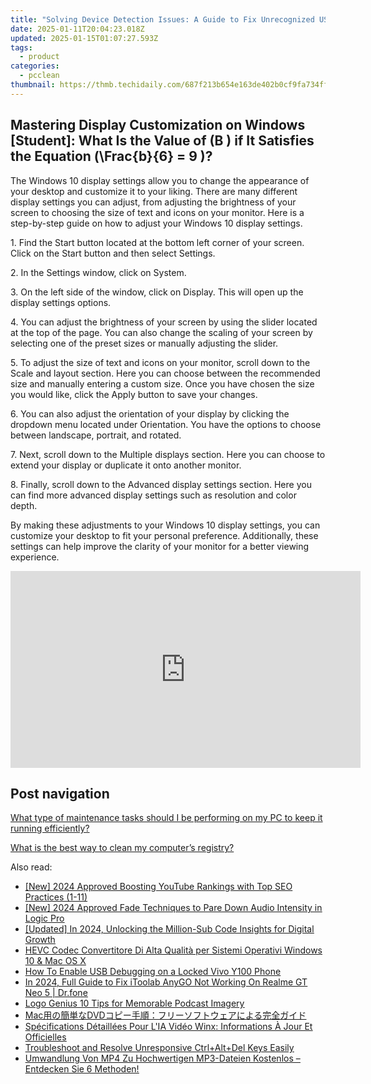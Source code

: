 ```yaml
---
title: "Solving Device Detection Issues: A Guide to Fix Unrecognized USB Gadgets - Expert Advice From YL Computing"
date: 2025-01-11T20:04:23.018Z
updated: 2025-01-15T01:07:27.593Z
tags:
  - product
categories:
  - pcclean
thumbnail: https://thmb.techidaily.com/687f213b654e163de402b0cf9fa734fffc6a53510e8570c91f8abf2c08a2bd20.jpg
---
```


## Mastering Display Customization on Windows [Student]: What Is the Value of \(B \) if It Satisfies the Equation \(\Frac{b}{6} = 9 \)?

The Windows 10 display settings allow you to change the appearance of your desktop and customize it to your liking. There are many different display settings you can adjust, from adjusting the brightness of your screen to choosing the size of text and icons on your monitor. Here is a step-by-step guide on how to adjust your Windows 10 display settings. 

1\. Find the Start button located at the bottom left corner of your screen. Click on the Start button and then select Settings.

2\. In the Settings window, click on System.

3\. On the left side of the window, click on Display. This will open up the display settings options. 

4\. You can adjust the brightness of your screen by using the slider located at the top of the page. You can also change the scaling of your screen by selecting one of the preset sizes or manually adjusting the slider.

5\. To adjust the size of text and icons on your monitor, scroll down to the Scale and layout section. Here you can choose between the recommended size and manually entering a custom size. Once you have chosen the size you would like, click the Apply button to save your changes.

6\. You can also adjust the orientation of your display by clicking the dropdown menu located under Orientation. You have the options to choose between landscape, portrait, and rotated.

7\. Next, scroll down to the Multiple displays section. Here you can choose to extend your display or duplicate it onto another monitor.

8\. Finally, scroll down to the Advanced display settings section. Here you can find more advanced display settings such as resolution and color depth. 

By making these adjustments to your Windows 10 display settings, you can customize your desktop to fit your personal preference. Additionally, these settings can help improve the clarity of your monitor for a better viewing experience.

<!-- affiliate ads begin -->
<iframe width="560" height="315" src="https://www.youtube.com/embed/YfEPmG_O6F8?si=93ZTVtH_zjFRz5eh" title="YouTube video player" frameborder="0" allow="accelerometer; autoplay; clipboard-write; encrypted-media; gyroscope; picture-in-picture; web-share" referrerpolicy="strict-origin-when-cross-origin" allowfullscreen></iframe>
<!-- affiliate ads end -->

## Post navigation

[What type of maintenance tasks should I be performing on my PC to keep it running efficiently?](https://tools.techidaily.com/pcclean/products/)

[What is the best way to clean my computer’s registry?](https://tools.techidaily.com/pcclean/products/)

<ins class="adsbygoogle"
     style="display:block"
     data-ad-format="autorelaxed"
     data-ad-client="ca-pub-7571918770474297"
     data-ad-slot="1223367746"></ins>

<ins class="adsbygoogle"
     style="display:block"
     data-ad-client="ca-pub-7571918770474297"
     data-ad-slot="8358498916"
     data-ad-format="auto"
     data-full-width-responsive="true"></ins>

<span class="atpl-alsoreadstyle">Also read:</span>
<div><ul>
<li><a href="https://youtube-lab.techidaily.com/024-approved-boosting-youtube-rankings-with-top-seo-practices-1-11/"><u>[New] 2024 Approved Boosting YouTube Rankings with Top SEO Practices (1-11)</u></a></li>
<li><a href="https://fox-glue.techidaily.com/new-2024-approved-fade-techniques-to-pare-down-audio-intensity-in-logic-pro/"><u>[New] 2024 Approved Fade Techniques to Pare Down Audio Intensity in Logic Pro</u></a></li>
<li><a href="https://youtube-lab.techidaily.com/ed-in-2024-unlocking-the-million-sub-code-insights-for-digital-growth/"><u>[Updated] In 2024, Unlocking the Million-Sub Code Insights for Digital Growth</u></a></li>
<li><a href="https://discover-amazing.techidaily.com/hevc-codec-convertitore-di-alta-qualita-per-sistemi-operativi-windows-10-and-mac-os-x/"><u>HEVC Codec Convertitore Di Alta Qualità per Sistemi Operativi Windows 10 & Mac OS X</u></a></li>
<li><a href="https://android-unlock.techidaily.com/how-to-enable-usb-debugging-on-a-locked-vivo-y100-phone-by-drfone-android/"><u>How To Enable USB Debugging on a Locked Vivo Y100 Phone</u></a></li>
<li><a href="https://review-topics.techidaily.com/in-2024-full-guide-to-fix-itoolab-anygo-not-working-on-realme-gt-neo-5-drfone-by-drfone-virtual-android/"><u>In 2024, Full Guide to Fix iToolab AnyGO Not Working On Realme GT Neo 5 | Dr.fone</u></a></li>
<li><a href="https://extra-hints.techidaily.com/logo-genius-10-tips-for-memorable-podcast-imagery/"><u>Logo Genius 10 Tips for Memorable Podcast Imagery</u></a></li>
<li><a href="https://discover-amazing.techidaily.com/1725285777023-macdvd/"><u>Mac用の簡単なDVDコピー手順：フリーソフトウェアによる完全ガイド</u></a></li>
<li><a href="https://discover-amazing.techidaily.com/specifications-detaillees-pour-lia-video-winx-informations-a-jour-et-officielles/"><u>Spécifications Détaillées Pour L'IA Vidéo Winx: Informations À Jour Et Officielles</u></a></li>
<li><a href="https://common-error.techidaily.com/troubleshoot-and-resolve-unresponsive-ctrlplusaltplusdel-keys-easily/"><u>Troubleshoot and Resolve Unresponsive Ctrl+Alt+Del Keys Easily</u></a></li>
<li><a href="https://discover-amazing.techidaily.com/umwandlung-von-mp4-zu-hochwertigen-mp3-dateien-kostenlos-entdecken-sie-6-methoden/"><u>Umwandlung Von MP4 Zu Hochwertigen MP3-Dateien Kostenlos – Entdecken Sie 6 Methoden!</u></a></li>
</ul></div>

